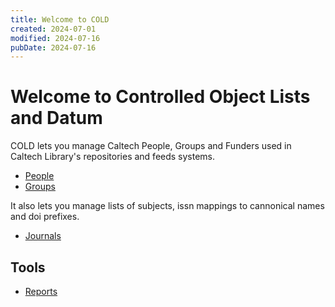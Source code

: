 ```yaml
---
title: Welcome to COLD
created: 2024-07-01
modified: 2024-07-16
pubDate: 2024-07-16
---
```


# Welcome to Controlled Object Lists and Datum

COLD lets you manage Caltech People, Groups and Funders used in Caltech Library's repositories and feeds systems.

- [People](./people/ "Curate CaltechPEOPLE")
- [Groups](./groups/ "Curate CaltechGROUPS")

<!-- TO BE IMPLEMENTED 
- [Funders](./funders/)
-->

It also lets you manage lists of subjects, issn mappings to cannonical names and doi prefixes.

- [Journals](./issn/ "ISSN to Journal Name mapping")
<!-- TO BE IMPLEMENTED 
- [Subjects](./subjects/)
- [DOI Prefix](./doi_prefix/)
-->

## Tools

- [Reports](./reports)
